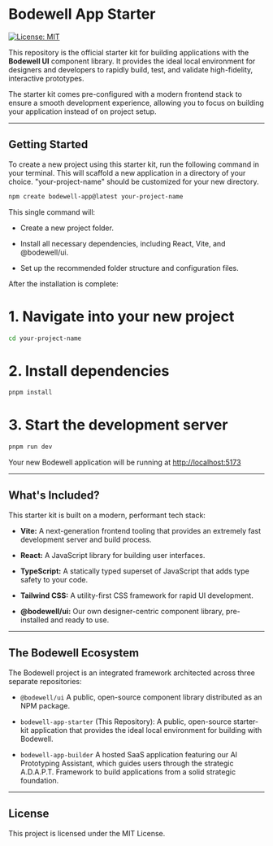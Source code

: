 # Bodewell App Starter

[![License: MIT](https://img.shields.io/badge/License-MIT-yellow.svg)](https://opensource.org/licenses/MIT)

This repository is the official starter kit for building applications with the **Bodewell UI** component library. It provides the ideal local environment for designers and developers to rapidly build, test, and validate high-fidelity, interactive prototypes.

The starter kit comes pre-configured with a modern frontend stack to ensure a smooth development experience, allowing you to focus on building your application instead of on project setup.

---

## Getting Started

To create a new project using this starter kit, run the following command in your terminal. This will scaffold a new application in a directory of your choice. "your-project-name" should be customized for your new directory.

```bash
npm create bodewell-app@latest your-project-name
```

This single command will:

- Create a new project folder.

- Install all necessary dependencies, including React, Vite, and @bodewell/ui.

- Set up the recommended folder structure and configuration files.

After the installation is complete: 

# 1. Navigate into your new project

```bash
cd your-project-name
```
# 2. Install dependencies

```bash
pnpm install
```
# 3. Start the development server

```bash
pnpm run dev
```

Your new Bodewell application will be running at [http://localhost:5173](http://localhost:5173)

---

## What's Included?
This starter kit is built on a modern, performant tech stack:

* **Vite:** A next-generation frontend tooling that provides an extremely fast development server and build process.

* **React:** A JavaScript library for building user interfaces.

* **TypeScript:** A statically typed superset of JavaScript that adds type safety to your code.

* **Tailwind CSS:** A utility-first CSS framework for rapid UI development.

* **@bodewell/ui:** Our own designer-centric component library, pre-installed and ready to use.

---

## The Bodewell Ecosystem
The Bodewell project is an integrated framework architected across three separate repositories:

* `@bodewell/ui` A public, open-source component library distributed as an NPM package.

* `bodewell-app-starter` (This Repository): A public, open-source starter-kit application that provides the ideal local environment for building with Bodewell.

* `bodewell-app-builder` A hosted SaaS application featuring our AI Prototyping Assistant, which guides users through the strategic A.D.A.P.T. Framework to build applications from a solid strategic foundation.

---

## License
This project is licensed under the MIT License.